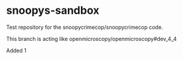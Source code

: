 snoopys-sandbox
===============

Test repository for the snoopycrimecop/snoopycrimecop code.

This branch is acting like openmicroscopy/openmicroscopy#dev_4_4

Added 1

